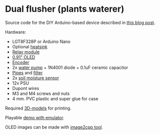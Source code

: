 # Dual flusher (plants waterer)

Source code for the DIY Arduino-based device described in [this blog post](https://aleksandr.ru/blog/domashnyaya_polivalka_rasteniy).

Hardware:

* LGT8F328P or Arduino Nano
* Optional [heatsink](https://aliexpress.ru/item/1005005979193670.html?sku_id=12000035148789851)
* [Relay module](https://aliexpress.ru/item/32890655145.html?sku_id=10000007058962150)
* [0.91" OLED](https://aliexpress.ru/item/1005003650234451.html)
* [Encoder](https://aliexpress.ru/item/32915420023.html?sku_id=12000027702263272)
* 2x [water pump](https://aliexpress.ru/item/1005005106478272.html?sku_id=12000031682224885) + 1N4001 diode + 0.1uF ceramic capacitor
* [Pipes](https://aliexpress.ru/item/1005004782664605.html?sku_id=12000030467911145) and [filter](https://aliexpress.ru/item/1005004204752357.html?sku_id=12000028370914152)
* 2x [soil moisture sensor](https://aliexpress.ru/item/1005006085462252.html?sku_id=12000037070156788)
* 12v PSU
* Dupont wires
* M3 and M4 screws and nuts
* 4 mm. PVC plastic and super glue for case


Required [3D-models](https://www.thingiverse.com/thing:6481850) for printing.

Playable [demo with emulator](https://wokwi.com/projects/389538444219182081).

OLED images can be made with [image2cpp tool](https://javl.github.io/image2cpp/).